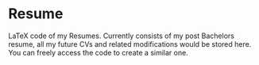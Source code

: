 # Resume
LaTeX code of my Resumes. Currently consists of my post Bachelors resume, all my future CVs and related modifications would be stored here. You can freely access the code to create a similar one.
